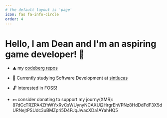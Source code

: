 ```yaml
---
# the default layout is 'page'
icon: fas fa-info-circle
order: 4
---
```

# Hello, I am Dean and I'm an aspiring game developer! 👋


- ⛰️ my [codeberg repos](https://codeberg.org/deanlemans)
- 🌱 Currently studying Software Development at [sintlucas](https://www.sintlucas.nl/)
- 🔓 Interested in FOSS!

- 💵 consider donating to support my journy(XMR): 87dCcTRZPA4ZfhWYxRvCsWUynyNCAXUi2HrgrEhVPNz8HdDdFdF3X5dURNejtPSUdc3uBMZpri5D4PJqJwacXDa1AYahHQ5

